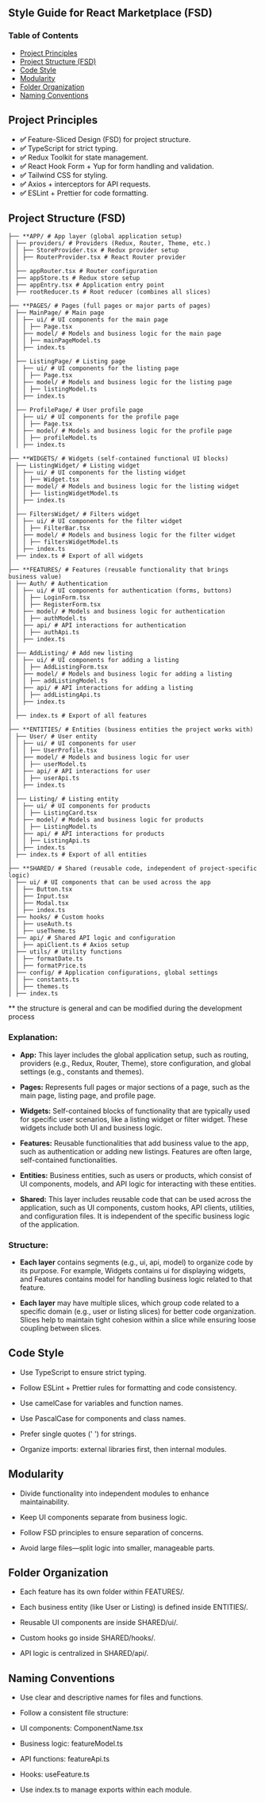 ## Style Guide for React Marketplace (FSD)

### Table of Contents

- [Project Principles](#project-principles)
- [Project Structure (FSD)](#project-structure-fsd)
- [Code Style](#code-style)
- [Modularity](#modularity)
- [Folder Organization](#folder-organization)
- [Naming Conventions](#naming-conventions)

## Project Principles

- **✅** Feature-Sliced Design (FSD) for project structure.
- **✅** TypeScript for strict typing.
- **✅** Redux Toolkit for state management.
- **✅** React Hook Form + Yup for form handling and validation.
- **✅** Tailwind CSS for styling.
- **✅** Axios + interceptors for API requests.
- **✅** ESLint + Prettier for code formatting.

## Project Structure (FSD)

```
├── **APP/ # App layer (global application setup)
│ ├── providers/ # Providers (Redux, Router, Theme, etc.)
│ │ ├── StoreProvider.tsx # Redux provider setup
│ │ ├── RouterProvider.tsx # React Router provider
│ │
│ ├── appRouter.tsx # Router configuration
│ ├── appStore.ts # Redux store setup
│ ├── appEntry.tsx # Application entry point
│ ├── rootReducer.ts # Root reducer (combines all slices)
│
├── **PAGES/ # Pages (full pages or major parts of pages)
│ ├── MainPage/ # Main page
│ │ ├── ui/ # UI components for the main page
│ │ │ ├── Page.tsx
│ │ ├── model/ # Models and business logic for the main page
│ │ │ ├── mainPageModel.ts
│ │ ├── index.ts
│ │
│ ├── ListingPage/ # Listing page
│ │ ├── ui/ # UI components for the listing page
│ │ │ ├── Page.tsx
│ │ ├── model/ # Models and business logic for the listing page
│ │ │ ├── listingModel.ts
│ │ ├── index.ts
│ │
│ ├── ProfilePage/ # User profile page
│ │ ├── ui/ # UI components for the profile page
│ │ │ ├── Page.tsx
│ │ ├── model/ # Models and business logic for the profile page
│ │ │ ├── profileModel.ts
│ │ ├── index.ts
│
├── **WIDGETS/ # Widgets (self-contained functional UI blocks)
│ ├── ListingWidget/ # Listing widget
│ │ ├── ui/ # UI components for the listing widget
│ │ │ ├── Widget.tsx
│ │ ├── model/ # Models and business logic for the listing widget
│ │ │ ├── listingWidgetModel.ts
│ │ ├── index.ts
│ │
│ ├── FiltersWidget/ # Filters widget
│ │ ├── ui/ # UI components for the filter widget
│ │ │ ├── FilterBar.tsx
│ │ ├── model/ # Models and business logic for the filter widget
│ │ │ ├── filtersWidgetModel.ts
│ │ ├── index.ts
│ ├── index.ts # Export of all widgets
│
├── **FEATURES/ # Features (reusable functionality that brings business value)
│ ├── Auth/ # Authentication
│ │ ├── ui/ # UI components for authentication (forms, buttons)
│ │ │ ├── LoginForm.tsx
│ │ │ ├── RegisterForm.tsx
│ │ ├── model/ # Models and business logic for authentication
│ │ │ ├── authModel.ts
│ │ ├── api/ # API interactions for authentication
│ │ │ ├── authApi.ts
│ │ ├── index.ts
│ │
│ ├── AddListing/ # Add new listing
│ │ ├── ui/ # UI components for adding a listing
│ │ │ ├── AddListingForm.tsx
│ │ ├── model/ # Models and business logic for adding a listing
│ │ │ ├── addListingModel.ts
│ │ ├── api/ # API interactions for adding a listing
│ │ │ ├── addListingApi.ts
│ │ ├── index.ts
│ │
│ ├── index.ts # Export of all features
│
├── **ENTITIES/ # Entities (business entities the project works with)
│ ├── User/ # User entity
│ │ ├── ui/ # UI components for user
│ │ │ ├── UserProfile.tsx
│ │ ├── model/ # Models and business logic for user
│ │ │ ├── userModel.ts
│ │ ├── api/ # API interactions for user
│ │ │ ├── userApi.ts
│ │ ├── index.ts
│ │
│ ├── Listing/ # Listing entity
│ │ ├── ui/ # UI components for products
│ │ │ ├── ListingCard.tsx
│ │ ├── model/ # Models and business logic for products
│ │ │ ├── ListingModel.ts
│ │ ├── api/ # API interactions for products
│ │ │ ├── ListingApi.ts
│ │ ├── index.ts
│ ├── index.ts # Export of all entities
│
├── **SHARED/ # Shared (reusable code, independent of project-specific logic)
│ ├── ui/ # UI components that can be used across the app
│ │ ├── Button.tsx
│ │ ├── Input.tsx
│ │ ├── Modal.tsx
│ │ ├── index.ts
│ ├── hooks/ # Custom hooks
│ │ ├── useAuth.ts
│ │ ├── useTheme.ts
│ ├── api/ # Shared API logic and configuration
│ │ ├── apiClient.ts # Axios setup
│ ├── utils/ # Utility functions
│ │ ├── formatDate.ts
│ │ ├── formatPrice.ts
│ ├── config/ # Application configurations, global settings
│ │ ├── constants.ts
│ │ ├── themes.ts
│ ├── index.ts

```

\*\* the structure is general and can be modified during the development process

### Explanation:

- **App:** This layer includes the global application setup, such as routing, providers (e.g., Redux, Router, Theme), store configuration, and global settings (e.g., constants and themes).

- **Pages:** Represents full pages or major sections of a page, such as the main page, listing page, and profile page.

- **Widgets:** Self-contained blocks of functionality that are typically used for specific user scenarios, like a listing widget or filter widget. These widgets include both UI and business logic.

- **Features:** Reusable functionalities that add business value to the app, such as authentication or adding new listings. Features are often large, self-contained functionalities.

- **Entities:** Business entities, such as users or products, which consist of UI components, models, and API logic for interacting with these entities.

- **Shared:** This layer includes reusable code that can be used across the application, such as UI components, custom hooks, API clients, utilities, and configuration files. It is independent of the specific business logic of the application.

### Structure:

- **Each layer** contains segments (e.g., ui, api, model) to organize code by its purpose. For example, Widgets contains ui for displaying widgets, and Features contains model for handling business logic related to that feature.

- **Each layer** may have multiple slices, which group code related to a specific domain (e.g., user or listing slices) for better code organization. Slices help to maintain tight cohesion within a slice while ensuring loose coupling between slices.

## Code Style

- Use TypeScript to ensure strict typing.

- Follow ESLint + Prettier rules for formatting and code consistency.

- Use camelCase for variables and function names.

- Use PascalCase for components and class names.

- Prefer single quotes (' ') for strings.

- Organize imports: external libraries first, then internal modules.

## Modularity

- Divide functionality into independent modules to enhance maintainability.

- Keep UI components separate from business logic.

- Follow FSD principles to ensure separation of concerns.

- Avoid large files—split logic into smaller, manageable parts.

## Folder Organization

- Each feature has its own folder within FEATURES/.

- Each business entity (like User or Listing) is defined inside ENTITIES/.

- Reusable UI components are inside SHARED/ui/.

- Custom hooks go inside SHARED/hooks/.

- API logic is centralized in SHARED/api/.

## Naming Conventions

- Use clear and descriptive names for files and functions.

- Follow a consistent file structure:

- UI components: ComponentName.tsx

- Business logic: featureModel.ts

- API functions: featureApi.ts

- Hooks: useFeature.ts

- Use index.ts to manage exports within each module.
